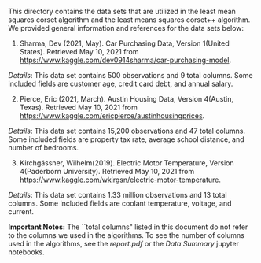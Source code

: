 This directory contains the data sets that are utilized in the least mean squares corset algorithm and the least means squares corset++ algorithm. We provided general information and references for the data sets below:

1. Sharma, Dev (2021, May). Car Purchasing Data, Version 1(United States). Retrieved May 10, 2021 from https://www.kaggle.com/dev0914sharma/car-purchasing-model. 

*Details*: This data set contains 500 observations and 9 total columns. Some included fields are customer age, credit card debt, and annual salary.

2. Pierce, Eric (2021, March). Austin Housing Data, Version 4(Austin, Texas). Retrieved May 10, 2021 from https://www.kaggle.com/ericpierce/austinhousingprices. 

*Details*: This data set contains 15,200 observations and 47 total columns. Some included fields are property tax rate, average school distance, and number of bedrooms.

3. Kirchgässner, Wilhelm(2019). Electric Motor Temperature, Version 4(Paderborn University). Retrieved May 10, 2021 from https://www.kaggle.com/wkirgsn/electric-motor-temperature.

*Details*: This data set contains 1.33 million observations and 13 total columns. Some included fields are coolant temperature, voltage, and current.

**Important Notes:** The ``total columns" listed in this document do not refer to the columns we used in the algorithms. To see the number of columns used in the algorithms, see the *report.pdf* or the *Data Summary* jupyter notebooks.
